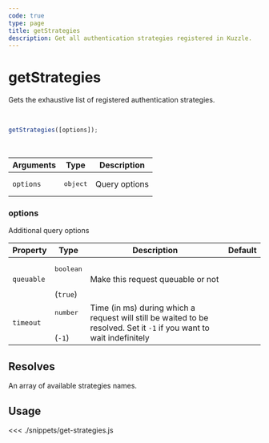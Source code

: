 ```yaml
---
code: true
type: page
title: getStrategies
description: Get all authentication strategies registered in Kuzzle.
---
```


# getStrategies

Gets the exhaustive list of registered authentication strategies.

<br/>

```js
getStrategies([options]);
```

<br/>

| Arguments | Type              | Description   |
| --------- | ----------------- | ------------- |
| `options` | <pre>object</pre> | Query options |

### options

Additional query options

| Property   | Type                            | Description                                                                                                           | Default |
| ---------- | ------------------------------- | --------------------------------------------------------------------------------------------------------------------- | ------- |
| `queuable` | <pre>boolean</pre><br/>(`true`) | Make this request queuable or not                                                                                     |
| `timeout`  | <pre>number</pre><br/>(`-1`)    | Time (in ms) during which a request will still be waited to be resolved. Set it `-1` if you want to wait indefinitely |

## Resolves

An array of available strategies names.

## Usage

<<< ./snippets/get-strategies.js
